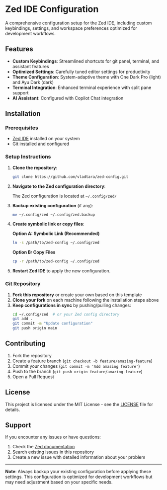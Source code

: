 # Zed IDE Configuration

A comprehensive configuration setup for the Zed IDE, including custom keybindings, settings, and workspace preferences optimized for development workflows.

## Features

- **Custom Keybindings**: Streamlined shortcuts for git panel, terminal, and assistant features
- **Optimized Settings**: Carefully tuned editor settings for productivity
- **Theme Configuration**: System-adaptive theme with One Dark Pro (light) and Ayu Dark (dark)
- **Terminal Integration**: Enhanced terminal experience with split pane support
- **AI Assistant**: Configured with Copilot Chat integration

## Installation

### Prerequisites

- [Zed IDE](https://zed.dev) installed on your system
- Git installed and configured

### Setup Instructions

1. **Clone the repository**:

   ```bash
   git clone https://github.com/vladtara/zed-config.git
   ```

2. **Navigate to the Zed configuration directory**:

   The Zed configuration is located at `~/.config/zed/`

3. **Backup existing configuration** (if any):

   ```bash
   mv ~/.config/zed ~/.config/zed.backup
   ```

4. **Create symbolic link or copy files**:

   **Option A: Symbolic Link (Recommended)**

   ```bash
   ln -s /path/to/zed-config ~/.config/zed
   ```

   **Option B: Copy Files**

   ```bash
   cp -r /path/to/zed-config ~/.config/zed
   ```

5. **Restart Zed IDE** to apply the new configuration.

### Git Repository

1. **Fork this repository** or create your own based on this template
2. **Clone your fork** on each machine following the installation steps above
3. **Keep configurations in sync** by pushing/pulling changes:
   ```bash
   cd ~/.config/zed  # or your Zed config directory
   git add .
   git commit -m "Update configuration"
   git push origin main
   ```

## Contributing

1. Fork the repository
2. Create a feature branch (`git checkout -b feature/amazing-feature`)
3. Commit your changes (`git commit -m 'Add amazing feature'`)
4. Push to the branch (`git push origin feature/amazing-feature`)
5. Open a Pull Request

## License

This project is licensed under the MIT License - see the [LICENSE](LICENSE) file for details.

## Support

If you encounter any issues or have questions:

1. Check the [Zed documentation](https://zed.dev/docs)
2. Search existing issues in this repository
3. Create a new issue with detailed information about your problem

---

**Note**: Always backup your existing configuration before applying these settings. This configuration is optimized for development workflows but may need adjustment based on your specific needs.
